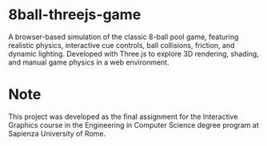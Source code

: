 # 8ball-threejs-game
A browser-based simulation of the classic 8-ball pool game, featuring realistic physics, interactive cue controls, ball collisions, friction, and dynamic lighting. Developed with Three.js to explore 3D rendering, shading, and manual game physics in a web environment.

# Note
This project was developed as the final assignment for the Interactive Graphics course in the Engineering in Computer Science degree program at Sapienza University of Rome.
